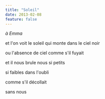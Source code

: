 ```yaml
---
title: "Soleil"
date: 2013-02-08
feature: false
---
```


*à Emma*

et l'on voit le soleil
qui monte dans le ciel noir

ou l'absence de ciel
comme s'il fuyait

et il nous brule
nous si petits

si faibles
dans l'oubli

comme s'il décollait

sans nous
